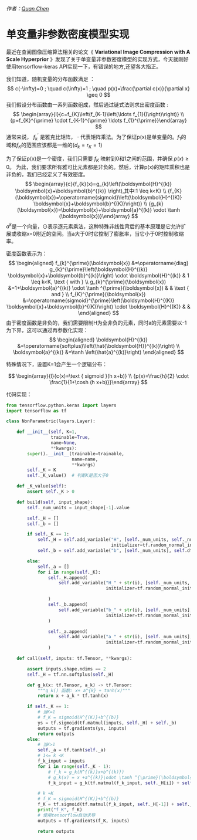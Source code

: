 *作者：[Quan Chen](https://github.com/chenquan)*



# 单变量非参数密度模型实现

最近在查阅图像压缩算法相关的论文《 **Variational Image Compression with A Scale Hyperprior** 》发现了关于单变量非参数密度模型的实现方式，今天就刚好使用tensorflow-keras API实现一下，有错误的地方,还望各大指正。

 我们知道，随机变量的分布函数满足 ：
$$
c(-\infty)=0 ; \quad c(\infty)=1 ; \quad p(x)=\frac{\partial c(x)}{\partial x} \geq 0
$$
 我们假设分布函数由一系列函数组成，然后通过链式法则求出密度函数 :
$$
\begin{array}{l}{c=f_{K}\left(f_{K-1}\left(\ldots f_{1}()\right)\right)} \\ {p=f_{K}^{\prime} \cdot f_{K-1}^{\prime} \ldots f_{1}^{\prime}}\end{array}
$$
 通常来说， $f^{'}_{k}$ 是雅克比矩阵， $\cdot$ 代表矩阵乘法。为了保证p(x)是单变量的。$f_{1}$的域和$f_{K}$的范围应该都是一维的($d_k =r_K =1$)

 为了保证p(x)是一个密度，我们只需要 $f_K$ 映射到0和1之间的范围，并确保 $p(x) \geq 0$。 为此，我们要求所有雅可比元素都是非负的。然后，计算p(x)的矩阵乘积也是非负的，我们已经定义了有效密度。 
$$
\begin{array}{c}{f_{k}(x)=g_{k}\left(\boldsymbol{H}^{(k)} \boldsymbol{x}+\boldsymbol{b}^{(k)} \right),其中:1 \leq k<K} \\ {f_{K}(\boldsymbol{x})=\operatorname{sigmoid}\left(\boldsymbol{H}^{(K)} \boldsymbol{x}+\boldsymbol{b}^{(K)}\right)} \\ {g_{k}(\boldsymbol{x})=\boldsymbol{x}+\boldsymbol{a}^{(k)} \odot \tanh (\boldsymbol{x})}\end{array}
$$
 $a^k$是一个向量，⊙表示逐元素乘法，这种特殊非线性背后的基本原理是它允许扩展或收缩x=0附近的空间。当a大于0时它控制了膨胀率，当它小于0时控制收缩率。 

 密度函数表示为： 
$$
\begin{aligned} f_{k}^{\prime}(\boldsymbol{x}) &=\operatorname{diag} g_{k}^{\prime}\left(\boldsymbol{H}^{(k)} \boldsymbol{x}+\boldsymbol{b}^{(k)}\right) \cdot \boldsymbol{H}^{(k)} & 1 \leq k<K, \text { with } \\ g_{k}^{\prime}(\boldsymbol{x}) &=1+\boldsymbol{a}^{(k)} \odot \tanh ^{\prime}(\boldsymbol{x}) & & \text { and } \\ f_{K}^{\prime}(\boldsymbol{x}) &=\operatorname{sigmoid}^{\prime}\left(\boldsymbol{H}^{(K)} \boldsymbol{x}+\boldsymbol{b}^{(K)}\right) \cdot \boldsymbol{H}^{(K)} & & \end{aligned}
$$
由于密度函数是非负的，我们需要限制H为全非负的元素，同时a的元素需要以-1为下界，这可以通过再参数化实现： 
$$
\begin{aligned} \boldsymbol{H}^{(k)} &=\operatorname{softplus}\left(\hat{\boldsymbol{H}}^{(k)}\right) \\ \boldsymbol{a}^{(k)} &=\tanh \left(\hat{a}^{(k)}\right) \end{aligned}
$$

特殊情况下，设置K=1会产生一个逻辑分布：

$$
\begin{array}{l}{c(x)=\text { sigmoid }(h x+b)} \\ {p(x)=\frac{h}{2} \cdot \frac{1}{1+\cosh (h x+b)}}\end{array}
$$

代码实现：

```python
from tensorflow.python.keras import layers
import tensorflow as tf

class NonParametric(layers.Layer):

    def __init__(self, K=1,
                 trainable=True,
                 name=None,
                 **kwargs):
        super().__init__(trainable=trainable,
                         name=name,
                         **kwargs)
        self._K = K
        self._K_value()  # 判断K是否大于0

    def _K_value(self):
        assert self._K > 0

    def build(self, input_shape):
        self._num_units = input_shape[-1].value

        self._H = []
        self._b = []

        if self._K == 1:
            self._H = self.add_variable("H", [self._num_units, self._num_units], self.dtype,
                                        initializer=tf.random_normal_initializer())
            self._b = self.add_variable("b", [self._num_units], self.dtype, initializer=tf.random_normal_initializer())

        else:
            self._a = []
            for i in range(self._K):
                self._H.append(
                    self.add_variable("H_" + str(i), [self._num_units, self._num_units], self.dtype,
                                      initializer=tf.random_normal_initializer())

                )
                self._b.append(
                    self.add_variable("b_" + str(i), [self._num_units], self.dtype,
                                      initializer=tf.random_normal_initializer())
                )

                self._a.append(
                    self.add_variable("a_" + str(i), [self._num_units], self.dtype,
                                      initializer=tf.random_normal_initializer())
                )

    def call(self, inputs: tf.Tensor, **kwargs):

        assert inputs.shape.ndims == 2
        self._H = tf.nn.softplus(self._H)

        def g_k(x: tf.Tensor, a_k) -> tf.Tensor:
            """g_k() 函数: x+ a^{k} + tanh(x)"""
            return x + a_k * tf.tanh(x)

        if self._K == 1:
            # 当K=1
            # f_K = sigmoid(H^{(K)}+b^{(b)}
            ys = tf.sigmoid(tf.matmul(inputs, self._H) + self._b)
            outputs = tf.gradients(ys, inputs)
            return outputs
        else:
            # 当K>1
            self._a = tf.tanh(self._a)
            # 1<= k <K
            f_k_input = inputs
            for i in range(self._K - 1):
                # f_k = g_k(H^{(k)}x+b^{(k)})
                # g_k(x) = x +a^{(k)}\odot \tanh ^{\prime}(\boldsymbol{x})
                f_k_input = g_k(tf.matmul(f_k_input, self._H[i]) + self._b[i], self._a[i])

            # k =K
            # f_K = sigmoid(H^{(K)}+b^{(b)}
            f_K = tf.sigmoid(tf.matmul(f_k_input, self._H[-1]) + self._b[-1])
            print("f_K", f_K)
            # 使用tensorflow自动求导
            outputs = tf.gradients(f_K, inputs)

            return outputs
```

